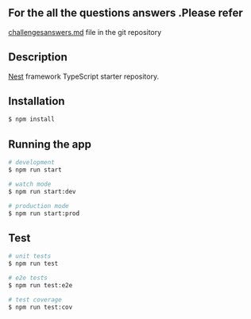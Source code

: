 ## For the all the questions answers .Please refer 

[challengesanswers.md](https://github.com/humairarehan/ICAVTechAssignment/edit/master/challengesanswers.md)
file in the git repository

## Description

[Nest](https://github.com/nestjs/nest) framework TypeScript starter repository.

## Installation

```bash
$ npm install
```

## Running the app

```bash
# development
$ npm run start

# watch mode
$ npm run start:dev

# production mode
$ npm run start:prod
```

## Test

```bash
# unit tests
$ npm run test

# e2e tests
$ npm run test:e2e

# test coverage
$ npm run test:cov
```

